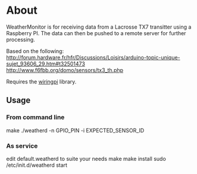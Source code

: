 # About

WeatherMonitor is for receiving data from a Lacrosse TX7 transitter using a Raspberry PI.
The data can then be pushed to a remote server for further processing.

Based on the following:
http://forum.hardware.fr/hfr/Discussions/Loisirs/arduino-topic-unique-sujet_93606_29.htm#t32501473
http://www.f6fbb.org/domo/sensors/tx3_th.php

Requires the [wiringpi](https://projects.drogon.net/raspberry-pi/wiringpi/download-and-install/) library.

## Usage

### From command line
make
./weatherd -n GPIO_PIN -i EXPECTED_SENSOR_ID

### As service
edit default.weatherd to suite your needs
make
make install
sudo /etc/init.d/weatherd start

